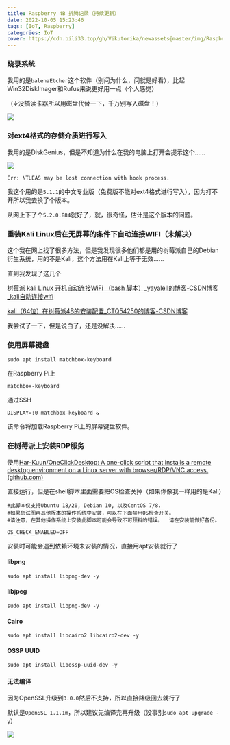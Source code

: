 ```yaml
---
title: Raspberry 4B 折腾记录（持续更新）
date: 2022-10-05 15:23:46
tags: [IoT, Raspberry]
categories: IoT
cover: https://cdn.bili33.top/gh/Vikutorika/newassets@master/img/Raspberry-4B-Log/cover.jpg
---
```


### 烧录系统

我用的是`balenaEtcher`这个软件（别问为什么，问就是好看），比起Win32DiskImager和Rufus来说更好用一点（个人感觉）

（↓没插读卡器所以用磁盘代替一下，千万别写入磁盘！）

![](https://cdn.bili33.top/gh/Vikutorika/newassets@master/img/Raspberry-4B-Log/balenaEtcher-20221005-225233.png)

### 对ext4格式的存储介质进行写入

我用的是DiskGenius，但是不知道为什么在我的电脑上打开会提示这个……

![](https://cdn.bili33.top/gh/Vikutorika/newassets@master/img/Raspberry-4B-Log/ntleah-20221005-151900.png)

`Err: NTLEAS may be lost connection with hook process.`

我这个用的是`5.1.1`的中文专业版（免费版不能对ext4格式进行写入），因为打不开所以我去换了个版本。

从网上下了个`5.2.0.884`就好了，就，很奇怪，估计是这个版本的问题。

### 重装Kali Linux后在无屏幕的条件下自动连接WIFI（未解决）

这个我在网上找了很多方法，但是我发现很多他们都是用的树莓派自己的Debian衍生系统，用的不是Kali，这个方法用在Kali上等于无效……

直到我发现了这几个

[树莓派 kali Linux 开机自动连接WiFi （bash 脚本）_yayaleII的博客-CSDN博客_kali自动连接wifi](https://blog.csdn.net/yayale01/article/details/107132570)

[kali（64位）在树莓派4B的安装配置_CTQ54250的博客-CSDN博客](https://blog.csdn.net/CTQ54250/article/details/108433590)

我尝试了一下，但是说白了，还是没解决……

### 使用屏幕键盘

```shell
sudo apt install matchbox-keyboard
```

在Raspberry Pi上

```
matchbox-keyboard
```

通过SSH

```
DISPLAY=:0 matchbox-keyboard &
```

该命令将加载Raspberry Pi上的屏幕键盘软件。

### 在树莓派上安装RDP服务

使用[Har-Kuun/OneClickDesktop: A one-click script that installs a remote desktop environment on a Linux server with browser/RDP/VNC access. (github.com)](https://github.com/Har-Kuun/OneClickDesktop)

直接运行，但是在shell脚本里面需要把OS检查关掉（如果你像我一样用的是Kali）

```shell
#此脚本仅支持Ubuntu 18/20, Debian 10, 以及CentOS 7/8.
#如果您试图再其他版本的操作系统中安装，可以在下面禁用OS检查开关。
#请注意，在其他操作系统上安装此脚本可能会导致不可预料的错误。  请在安装前做好备份。

OS_CHECK_ENABLED=OFF
```

安装时可能会遇到依赖环境未安装的情况，直接用apt安装就行了

#### libpng

```shell
sudo apt install libpng-dev -y
```

#### libjpeg

```shell
sudo apt install libpng-dev -y
```

#### Cairo

```shell
sudo apt install libcairo2 libcairo2-dev -y
```

#### OSSP UUID

```shell
sudo apt install libossp-uuid-dev -y
```

#### 无法编译

因为OpenSSL升级到`3.0.0`然后不支持，所以直接降级回去就行了

默认是`OpenSSL 1.1.1m`，所以建议先编译完再升级（没事别`sudo apt upgrade -y`）

![](https://cdn.bili33.top/gh/Vikutorika/newassets@master/img/Raspberry-4B-Log/Xshell-20221201-223944.png)
